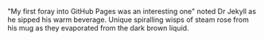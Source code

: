 "My first foray into GitHub Pages was an interesting one" noted Dr Jekyll as he sipped his warm beverage.
Unique spiralling wisps of steam rose from his mug as they evaporated from the dark brown liquid.
